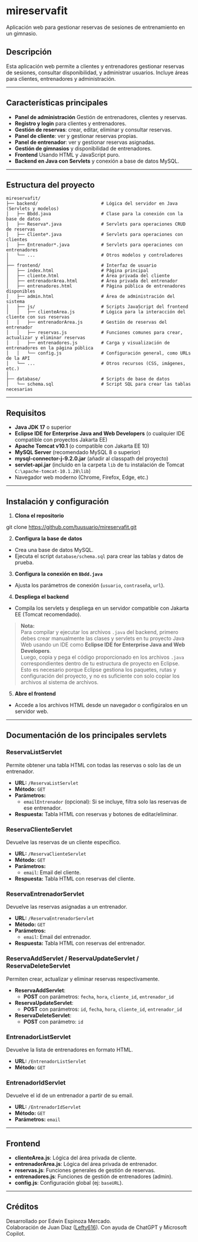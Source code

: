 # mireservafit

Aplicación web para gestionar reservas de sesiones de entrenamiento en un gimnasio.

## Descripción

Esta aplicación web permite a clientes y entrenadores gestionar reservas de sesiones, consultar disponibilidad, y administrar usuarios. Incluye áreas para clientes, entrenadores y administración.

---

## Características principales

- **Panel de administración** Gestión de entrenadores, clientes y reservas.
- **Registro y login** para clientes y entrenadores.
- **Gestión de reservas**: crear, editar, eliminar y consultar reservas.
- **Panel de cliente**: ver y gestionar reservas propias.
- **Panel de entrenador**: ver y gestionar reservas asignadas.
- **Gestión de gimnasios** y disponibilidad de entrenadores.
- **Frontend** Usando HTML y JavaScript puro.
- **Backend en Java con Servlets** y conexión a base de datos MySQL.

---

## Estructura del proyecto

```
mireservafit/
├── backend/                        # Lógica del servidor en Java (Servlets y modelos)
│   ├── Bbdd.java                   # Clase para la conexión con la base de datos
│   ├── Reserva*.java               # Servlets para operaciones CRUD de reservas
│   ├── Cliente*.java               # Servlets para operaciones con clientes
│   ├── Entrenador*.java            # Servlets para operaciones con entrenadores
│   └── ...                         # Otros modelos y controladores
│
├── frontend/                       # Interfaz de usuario
│   ├── index.html                  # Página principal
│   ├── cliente.html                # Área privada del cliente
│   ├── entrenadorArea.html         # Área privada del entrenador
│   ├── entrenadores.html           # Página pública de entrenadores disponibles
│   ├── admin.html                  # Área de administración del sistema
│   ├── js/                         # Scripts JavaScript del frontend
│   │   ├── clienteArea.js          # Lógica para la interacción del cliente con sus reservas
│   │   ├── entrenadorArea.js       # Gestión de reservas del entrenador
│   │   ├── reservas.js             # Funciones comunes para crear, actualizar y eliminar reservas
│   │   ├── entrenadores.js         # Carga y visualización de entrenadores en la página pública
│   │   └── config.js               # Configuración general, como URLs de la API
│   └── ...                         # Otros recursos (CSS, imágenes, etc.)
│
├── database/                       # Scripts de base de datos
│   └── schema.sql                  # Script SQL para crear las tablas necesarias
```

---

## Requisitos

- **Java JDK 17** o superior
- **Eclipse IDE for Enterprise Java and Web Developers** (o cualquier IDE compatible con proyectos Jakarta EE)
- **Apache Tomcat v10.1** (o compatible con Jakarta EE 10)
- **MySQL Server** (recomendado MySQL 8 o superior)
- **mysql-connector-j-9.2.0.jar** (añadir al classpath del proyecto)
- **servlet-api.jar** (incluido en la carpeta `lib` de tu instalación de Tomcat `C:\apache-tomcat-10.1.28\lib`)
- Navegador web moderno (Chrome, Firefox, Edge, etc.)

---

## Instalación y configuración

1. **Clona el repositorio**

git clone https://github.com/tuusuario/mireservafit.git

2. **Configura la base de datos**  
- Crea una base de datos MySQL.
- Ejecuta el script `database/schema.sql` para crear las tablas y datos de prueba.

3. **Configura la conexión en `Bbdd.java`**  
- Ajusta los parámetros de conexión (`usuario`, `contraseña`, `url`).

4. **Despliega el backend**  
- Compila los servlets y despliega en un servidor compatible con Jakarta EE (Tomcat recomendado).
> **Nota:**  
> Para compilar y ejecutar los archivos `.java` del backend, primero debes crear manualmente las clases y servlets en tu proyecto Java Web usando un IDE como **Eclipse IDE for Enterprise Java and Web Developers**.  
> Luego, copia y pega el código proporcionado en los archivos `.java` correspondientes dentro de tu estructura de proyecto en Eclipse.  
> Esto es necesario porque Eclipse gestiona los paquetes, rutas y configuración del proyecto, y no es suficiente con solo copiar los archivos al sistema de archivos.

5. **Abre el frontend**  
- Accede a los archivos HTML desde un navegador o configúralos en un servidor web.

---

## Documentación de los principales servlets

### ReservaListServlet

Permite obtener una tabla HTML con todas las reservas o solo las de un entrenador.

- **URL:** `/ReservaListServlet`
- **Método:** `GET`
- **Parámetros:**
  - `emailEntrenador` (opcional): Si se incluye, filtra solo las reservas de ese entrenador.
- **Respuesta:** Tabla HTML con reservas y botones de editar/eliminar.

### ReservaClienteServlet

Devuelve las reservas de un cliente específico.

- **URL:** `/ReservaClienteServlet`
- **Método:** `GET`
- **Parámetros:**
  - `email`: Email del cliente.
- **Respuesta:** Tabla HTML con reservas del cliente.

### ReservaEntrenadorServlet

Devuelve las reservas asignadas a un entrenador.

- **URL:** `/ReservaEntrenadorServlet`
- **Método:** `GET`
- **Parámetros:**
  - `email`: Email del entrenador.
- **Respuesta:** Tabla HTML con reservas del entrenador.

### ReservaAddServlet / ReservaUpdateServlet / ReservaDeleteServlet

Permiten crear, actualizar y eliminar reservas respectivamente.

- **ReservaAddServlet**:  
  - **POST** con parámetros: `fecha`, `hora`, `cliente_id`, `entrenador_id`
- **ReservaUpdateServlet**:  
  - **POST** con parámetros: `id`, `fecha`, `hora`, `cliente_id`, `entrenador_id`
- **ReservaDeleteServlet**:  
  - **POST** con parámetro: `id`

### EntrenadorListServlet

Devuelve la lista de entrenadores en formato HTML.

- **URL:** `/EntrenadorListServlet`
- **Método:** `GET`

### EntrenadorIdServlet

Devuelve el id de un entrenador a partir de su email.

- **URL:** `/EntrenadorIdServlet`
- **Método:** `GET`
- **Parámetros:** `email`

---

## Frontend

- **clienteArea.js**: Lógica del área privada de cliente.
- **entrenadorArea.js**: Lógica del área privada de entrenador.
- **reservas.js**: Funciones generales de gestión de reservas.
- **entrenadores.js**: Funciones de gestión de entrenadores (admin).
- **config.js**: Configuración global (ej: `baseURL`).

---

## Créditos

Desarrollado por Edwin Espinoza Mercado.  
Colaboración de Juan Diaz ([Lefty616](https://github.com/Lefty616)).
Con ayuda de ChatGPT y Microsoft Copilot.





